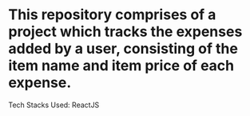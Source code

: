 # This repository comprises of a project which tracks the expenses added by a user, consisting of the item name and item price of each expense.

Tech Stacks Used: ReactJS

